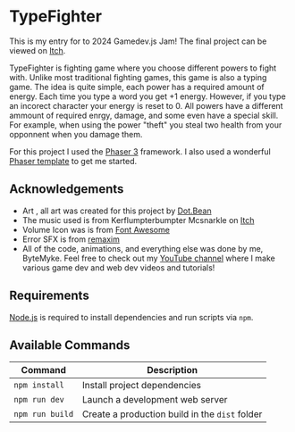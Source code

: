 
# TypeFighter

This is my entry for to 2024 Gamedev.js Jam! The final project can be viewed on [Itch](https://bytemyke.itch.io/typefighter).

TypeFighter is fighting game where you choose different powers to fight with. Unlike most traditional fighting games, this game is also a typing game. The idea is quite simple, each power has a required amount of energy. Each time you type a word you get +1 energy. However, if you type an incorect character your energy is reset to 0. All powers have a different ammount of required enrgy, damage, and some even have a special skill. For example, when using the power "theft" you steal two health from your opponnent when you damage them. 

For this project I used the [Phaser 3](https://phaser.io/) framework. I also used a wonderful [Phaser template](https://github.com/phaserjs/template-webpack) to get me started.

## Acknowledgements
 - Art , all art was created for this project by [Dot.Bean](https://www.instagram.com/dot.bean/)
 - The music used is from Kerflumpterbumpter Mcsnarkle on [Itch](https://kfbstudios.itch.io/fishticuffs)
 - Volume Icon was is from [Font Awesome](http://fontawesome.io)
 - Error SFX is from [remaxim](https://opengameart.org/content/bad-sound-2)
 - All of the code, animations, and everything else was done by me, ByteMyke. Feel free to check out my [YouTube channel](https://www.youtube.com/@bytemyke/videos) where I make various game dev and web dev videos and tutorials!

## Requirements

[Node.js](https://nodejs.org) is required to install dependencies and run scripts via `npm`.

## Available Commands

| Command | Description |
|---------|-------------|
| `npm install` | Install project dependencies |
| `npm run dev` | Launch a development web server |
| `npm run build` | Create a production build in the `dist` folder |
